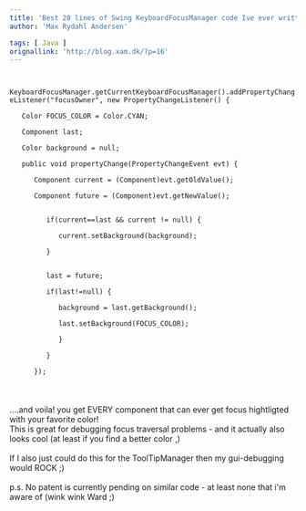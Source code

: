 ```yaml
---
title: 'Best 20 lines of Swing KeyboardFocusManager code Ive ever written ;)'
author: 'Max Rydahl Andersen'

tags: [ Java ]
orignallink: 'http://blog.xam.dk/?p=16'
---
```

<div>
<code><br>
KeyboardFocusManager.getCurrentKeyboardFocusManager().addPropertyChangeListener("focusOwner", new PropertyChangeListener() {<br>
&#160;&#160;&#160;Color FOCUS_COLOR = Color.CYAN;<br>
&#160;&#160;&#160;Component last;<br>
&#160;&#160;&#160;Color background = null; <br>
&#160;&#160;&#160;public void propertyChange(PropertyChangeEvent evt) {<br>
&#160;&#160;&#160;&#160;&#160;&#160;Component current = (Component)evt.getOldValue();<br>
&#160;&#160;&#160;&#160;&#160;&#160;Component future = (Component)evt.getNewValue();<br><br>
&#160;&#160;&#160;&#160;&#160;&#160;&#160;&#160;&#160;if(current==last &amp;&amp; current != null) {<br>
&#160;&#160;&#160;&#160;&#160;&#160;&#160;&#160;&#160;&#160;&#160;&#160;current.setBackground(background);<br>
&#160;&#160;&#160;&#160;&#160;&#160;&#160;&#160;&#160;} <br><br>
&#160;&#160;&#160;&#160;&#160;&#160;&#160;&#160;&#160;last = future;<br>
&#160;&#160;&#160;&#160;&#160;&#160;&#160;&#160;&#160;if(last!=null) {<br>
&#160;&#160;&#160;&#160;&#160;&#160;&#160;&#160;&#160;&#160;&#160;&#160;background = last.getBackground();<br>
&#160;&#160;&#160;&#160;&#160;&#160;&#160;&#160;&#160;&#160;&#160;&#160;last.setBackground(FOCUS_COLOR);<br>
&#160;&#160;&#160;&#160;&#160;&#160;&#160;&#160;&#160;&#160;&#160;&#160;}<br>
&#160;&#160;&#160;&#160;&#160;&#160;&#160;&#160;&#160;} <br>
&#160;&#160;&#160;&#160;&#160;&#160;});<br></code><br><br><br>
....and voila! you get EVERY component that can ever get focus hightligted with your favorite color!<br>
This is great for debugging focus traversal problems - and it actually also looks cool (at least if you find a better color ,)<br><br>
If I also just could do this for the ToolTipManager then my gui-debugging would ROCK ;)<br><br>
p.s. No patent is currently pending on similar code - at least none that i'm aware of (wink wink Ward ;)</div>
